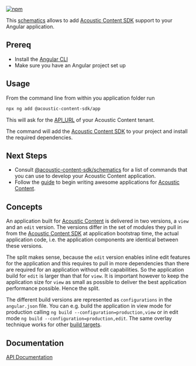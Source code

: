 [![npm](https://img.shields.io/npm/v/@acoustic-content-sdk/app.svg?style=flat-square)](https://www.npmjs.com/package/@acoustic-content-sdk/app)

This [schematics](https://www.npmjs.com/package/@angular-devkit/schematics) allows to add [Acoustic Content SDK](https://www.npmjs.com/package/@acoustic-content-sdk/ng) support to your Angular application.

## Prereq

- Install the [Angular CLI](https://cli.angular.io/)
- Make sure you have an Angular project set up

## Usage

From the command line from within you application folder run

```bash
npx ng add @acoustic-content-sdk/app
```

This will ask for the [API_URL](https://developer.ibm.com/customer-engagement/tutorials/getting-started-api-javascript/#tocstep1) of your Acoustic Content tenant.

The command will add the [Acoustic Content SDK](https://www.npmjs.com/package/@acoustic-content-sdk/ng) to your project and install the required dependencies.

## Next Steps

- Consult [@acoustic-content-sdk/schematics](https://www.npmjs.com/package/@acoustic-content-sdk/schematics) for a list of commands that you can use to develop your Acoustic Content application.
- Follow the [guide](https://www.npmjs.com/package/@acoustic-content-sdk/ng) to begin writing awesome applications for [Acoustic Content](https://www.ibm.com/products/watson-content-hub).

## Concepts

An application built for [Acoustic Content](https://www.ibm.com/products/watson-content-hub) is delivered in two versions, a `view` and an `edit` version. The versions differ in the set of modules they pull in from the [Acoustic Content SDK](https://www.npmjs.com/package/@acoustic-content-sdk/ng) at application bootstrap time, the actual application code, i.e. the application components are identical between these versions.

The split makes sense, because the `edit` version enables inline edit features for the application and this requires to pull in more dependencies than there are required for an application without edit capabilities. So the application build for `edit` is larger than that for `view`. It is important however to keep the application size for `view` as small as possible to deliver the best application performance possible. Hence the split.

The different build versions are represented as `configurations` in the `angular.json` file. You can e.g. build the application in view mode for production calling `ng build --configuration=production,view` or in edit mode `ng build --configuration=production,edit`. The same overlay technique works for other [build targets](https://angular.io/cli/build).

## Documentation

[API Documentation](./markdown/app.md)
